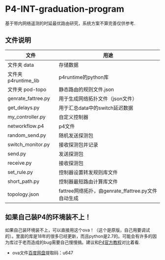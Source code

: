 # P4-INT-graduation-program
基于带内网络遥测的时延最优路由研究，系统方案不算完善仅供参考.
## 文件说明
|文件|用途|
|-|-|
|文件夹 data|存储数据|
|文件夹 p4runtime_lib|p4runtime的python库|
|文件夹 pod-topo|      静态路由的规则文件.json|
|genrate_fattree.py|    用于生成网络拓扑文件（json文件）|
|get_delays.py|         用于汇总data中的switch延迟数据|
|my_controller.py|      自定义控制器|
|networkflow.p4|       p4文件|
|random_send.py|       随机发送探测包|
|switch_monitor.py|     接收探测包并记录|
|send.py     |         发送探测包|
|receive.py |           接收探测包|
|set_rule.py|           控制器设置转发规则库文件|
|short_path.py|        控制器最短路由计算库文件|
|topology.json|       fattree网络拓扑，由genrate_ffattree.py文件自动生成|
## 如果自己装P4的环境装不上！
如果自己装环境装不上，可以直接用这个ova！（这个是原版，自己用要调试的）。里面的库是18年的很多已经更新，而且python是2.7的。可能会有许多的因为库过于老而造成的bug需要自己慢慢搞。建议和[P4官方教程](https://github.com/p4lang/tutorials)对比着看.
* ova文件[百度网盘](https://pan.baidu.com/s/1JqdUowYRNH-mUD88AqWRDA?pwd=u647)提取码：u647
